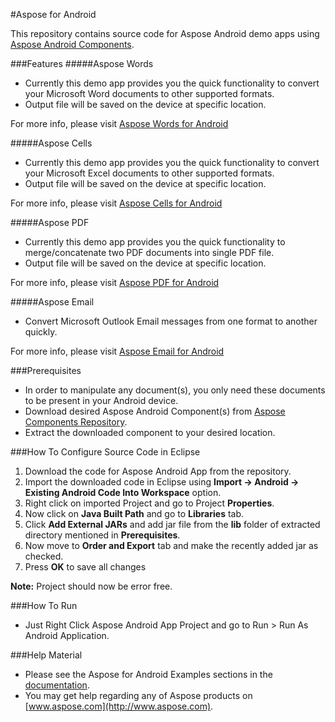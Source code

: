 #Aspose for Android

This repository contains source code for Aspose Android demo apps using [Aspose Android Components](http://www.aspose.com/community/files/74/android-components/default.aspx). 

###Features
#####Aspose Words
- Currently this demo app provides you the quick functionality to convert your Microsoft Word documents to other supported formats. 
- Output file will be saved on the device at specific location.

For more info, please visit [Aspose Words for Android](https://github.com/asposemarketplace/Aspose_for_Android/tree/master/AsposeWords)

#####Aspose Cells
- Currently this demo app provides you the quick functionality to convert your Microsoft Excel documents to other supported formats. 
- Output file will be saved on the device at specific location.

For more info, please visit [Aspose Cells for Android](https://github.com/asposemarketplace/Aspose_for_Android/tree/master/AsposeCells)

#####Aspose PDF
- Currently this demo app provides you the quick functionality to merge/concatenate two PDF documents into single PDF file. 
- Output file will be saved on the device at specific location.

For more info, please visit [Aspose PDF for Android](https://github.com/asposemarketplace/Aspose_for_Android/tree/master/AsposePDF)

#####Aspose Email
- Convert Microsoft Outlook Email messages from one format to another quickly.

For more info, please visit [Aspose Email for Android](https://github.com/asposemarketplace/Aspose_for_Android/tree/master/AsposeEmail)

###Prerequisites
- In order to manipulate any document(s), you only need these documents to be present in your Android device.
- Download desired Aspose Android Component(s) from [Aspose Components Repository](http://www.aspose.com/community/files/74/android-components/default.aspx).
- Extract the downloaded component to your desired location.

###How To Configure Source Code in Eclipse
1. Download the code for Aspose Android App from the repository.
2. Import the downloaded code in Eclipse using **Import -> Android -> Existing Android Code Into Workspace** option.
3. Right click on imported Project and go to Project **Properties**.
4. Now click on **Java Built Path** and go to **Libraries** tab.
5. Click **Add External JARs** and add jar file from the **lib** folder of extracted directory mentioned in **Prerequisites**.
6. Now move to **Order and Export** tab and make the recently added jar as checked.
7. Press **OK** to save all changes

**Note:** Project should now be error free.

###How To Run
- Just Right Click Aspose Android App Project and go to Run > Run As Android Application.

###Help Material
- Please see the Aspose for Android Examples sections in the [documentation](http://www.aspose.com/docs/dashboard.action).
- You may get help regarding any of Aspose products on [www.aspose.com](http://www.aspose.com).
